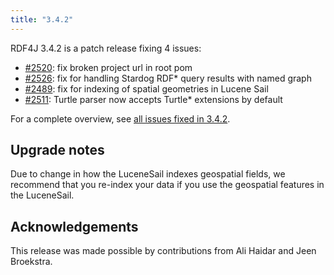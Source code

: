 ```yaml
---
title: "3.4.2"
---
```

RDF4J 3.4.2 is a patch release fixing 4 issues:

- [#2520](https://github.com/eclipse/rdf4j/issues/2520): fix broken project url in root pom
- [#2526](https://github.com/eclipse/rdf4j/issues/2526): fix for handling Stardog RDF* query results with named graph
- [#2489](https://github.com/eclipse/rdf4j/issues/2489): fix for indexing of spatial geometries in Lucene Sail
- [#2511](https://github.com/eclipse/rdf4j/issues/2511): Turtle parser now accepts Turtle* extensions by default

<!--more-->

For a complete overview, see [all issues fixed in 3.4.2](https://github.com/eclipse/rdf4j/milestone/59?closed=1).

## Upgrade notes

Due to change in how the LuceneSail indexes geospatial fields, we recommend
that you re-index your data if you use the geospatial features in the
LuceneSail.

## Acknowledgements

This release was made possible by contributions from Ali Haidar and Jeen Broekstra.
